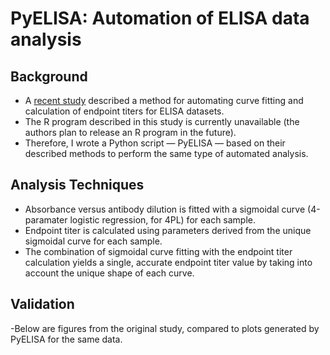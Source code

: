 # PyELISA: Automation of ELISA data analysis
## Background
- A [recent study](https://www.frontiersin.org/journals/immunology/articles/10.3389/fimmu.2024.1427526/full) described a method for automating curve fitting and calculation of endpoint titers for ELISA datasets.
- The R program described in this study is currently unavailable (the authors plan to release an R program in the future).
- Therefore, I wrote a Python script &mdash; PyELISA &mdash; based on their described methods to perform the same type of automated analysis.

## Analysis Techniques
- Absorbance versus antibody dilution is fitted with a sigmoidal curve (4-paramater logistic regression, for 4PL) for each sample.
- Endpoint titer is calculated using parameters derived from the unique sigmoidal curve for each sample.
- The combination of sigmoidal curve fitting with the endpoint titer calculation yields a single, accurate endpoint titer value by taking into account the unique shape of each curve.

## Validation
-Below are figures from the original study, compared to plots generated by PyELISA for the same data.
